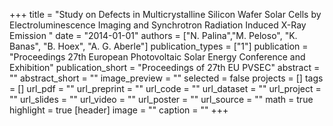+++
title = "Study on Defects in Multicrystalline Silicon Wafer Solar Cells by Electroluminescence Imaging and Synchrotron Radiation Induced X-Ray Emission "
date = "2014-01-01"
authors = ["N. Palina","M. Peloso", "K. Banas", "B. Hoex", "A. G. Aberle"]
publication_types = ["1"]
publication = "Proceedings 27th European Photovoltaic Solar Energy Conference and Exhibition"
publication_short = "Proceedings of 27th EU PVSEC"
abstract = ""
abstract_short = ""
image_preview = ""
selected = false
projects = []
tags = []
url_pdf = ""
url_preprint = ""
url_code = ""
url_dataset = ""
url_project = ""
url_slides = ""
url_video = ""
url_poster = ""
url_source = ""
math = true
highlight = true
[header]
image = ""
caption = ""
+++




